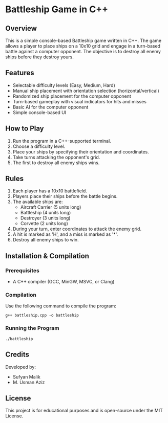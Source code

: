 # Battleship Game in C++

## Overview
This is a simple console-based Battleship game written in C++. The game allows a player to place ships on a 10x10 grid and engage in a turn-based battle against a computer opponent. The objective is to destroy all enemy ships before they destroy yours.

## Features
- Selectable difficulty levels (Easy, Medium, Hard)
- Manual ship placement with orientation selection (horizontal/vertical)
- Randomized ship placement for the computer opponent
- Turn-based gameplay with visual indicators for hits and misses
- Basic AI for the computer opponent
- Simple console-based UI

## How to Play
1. Run the program in a C++-supported terminal.
2. Choose a difficulty level.
3. Place your ships by specifying their orientation and coordinates.
4. Take turns attacking the opponent's grid.
5. The first to destroy all enemy ships wins.

## Rules
1. Each player has a 10x10 battlefield.
2. Players place their ships before the battle begins.
3. The available ships are:
   - Aircraft Carrier (5 units long)
   - Battleship (4 units long)
   - Destroyer (3 units long)
   - Corvette (2 units long)
4. During your turn, enter coordinates to attack the enemy grid.
5. A hit is marked as 'H', and a miss is marked as '*'.
6. Destroy all enemy ships to win.

## Installation & Compilation
### Prerequisites
- A C++ compiler (GCC, MinGW, MSVC, or Clang)

### Compilation
Use the following command to compile the program:
```
g++ battleship.cpp -o battleship
```

### Running the Program
```
./battleship
```

## Credits
Developed by:
- Sufyan Malik
- M. Usman Aziz

## License
This project is for educational purposes and is open-source under the MIT License.

